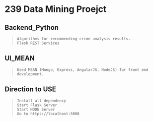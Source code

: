 # 239 Data Mining Proejct

## Backend_Python
>     Algorithms for recommending crime analysis results. 
>     Flask REST Services

## UI_MEAN
>     Used MEAN (Mongo, Express, AngularJS, NodeJS) for front end development.

## Direction to USE
>     Install all dependency
>     Start Flask Server
>     Start NODE Server
>     Go to https://localhost:3000
